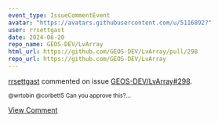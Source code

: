 ```yaml
---
event_type: IssueCommentEvent
avatar: "https://avatars.githubusercontent.com/u/5116892?"
user: rrsettgast
date: 2024-06-20
repo_name: GEOS-DEV/LvArray
html_url: https://github.com/GEOS-DEV/LvArray/pull/298
repo_url: https://github.com/GEOS-DEV/LvArray
---
```


<a href='https://github.com/rrsettgast' target='_blank'>rrsettgast</a> commented on issue <a href='https://github.com/GEOS-DEV/LvArray/pull/298' target='_blank'>GEOS-DEV/LvArray#298</a>.

<small>@wrtobin @corbett5 Can you approve this?...</small>

<a href='https://github.com/GEOS-DEV/LvArray/pull/298' target='_blank'>View Comment</a>